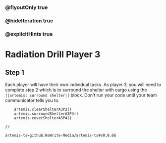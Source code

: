 ### @flyoutOnly true
### @hideIteration true
### @explicitHints true

# Radiation Drill Player 3

## Step 1
Each player will have their own individual tasks. As player 3, you will need to complete step 2 which is to surround the shelter with cargo using the ``||artemis: surround shelter||`` block. Don't run your code until your team communicator tells you to.

```ghost
    artemis.clearShelterA3P2()
    artemis.surroundShelterA3P3()
    artemis.coverShelterA3P4()
```
```template
//
```

```package
artemis-ts=github:ReWrite-Media/artemis-ts#v0.0.66
```